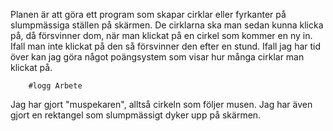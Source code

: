 Planen är att göra ett program som skapar cirklar eller fyrkanter på slumpmässiga ställen på skärmen.
De cirklarna ska man sedan kunna klicka på, då försvinner dom, när man klickat på en cirkel som kommer en ny in.
Ifall man inte klickat på den så försvinner den efter en stund.
Ifall jag har tid över kan jag göra något poängsystem som visar hur många cirklar man klickat på.



        #logg Arbete
Jag har gjort "muspekaren", alltså cirkeln som följer musen. Jag har även gjort en rektangel som slumpmässigt dyker upp på skärmen.